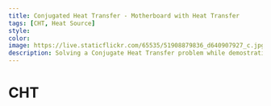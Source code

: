 ```yaml
---
title: Conjugated Heat Transfer - Motherboard with Heat Transfer
tags: [CHT, Heat Source]
style: 
color: 
image: https://live.staticflickr.com/65535/51908879836_d640907927_c.jpg
description: Solving a Conjugate Heat Transfer problem while demostrating volumetric heat source option.
---
```



# CHT 
